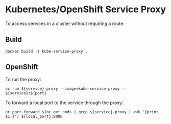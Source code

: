 # Kubernetes/OpenShift Service Proxy
To access services in a cluster without requiring a route.

## Build
`docker build -t kube-service-proxy .`

## OpenShift
To run the proxy:

`oc run ${service}-proxy --image=kube-service-proxy -- ${service}:${port}`

To forward a local port to the service through the proxy:

`oc port-forward $(oc get pods | grep ${service}-proxy | awk '{print $1;}') ${local_port}:8080`
